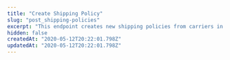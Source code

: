 ```yaml
---
title: "Create Shipping Policy"
slug: "post_shipping-policies"
excerpt: "This endpoint creates new shipping policies from carriers in your store."
hidden: false
createdAt: "2020-05-12T20:22:01.798Z"
updatedAt: "2020-05-12T20:22:01.798Z"
---
```

